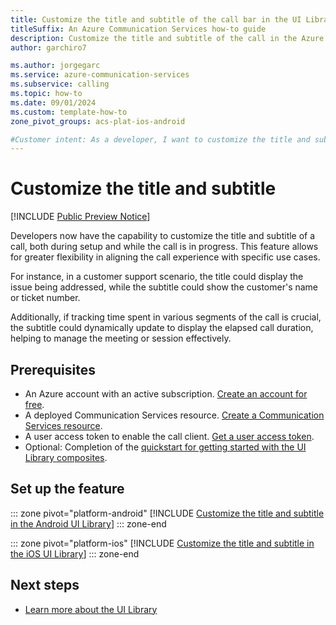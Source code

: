 ```yaml
---
title: Customize the title and subtitle of the call bar in the UI Library
titleSuffix: An Azure Communication Services how-to guide
description: Customize the title and subtitle of the call in the Azure Communication Services UI Library.
author: garchiro7

ms.author: jorgegarc
ms.service: azure-communication-services
ms.subservice: calling
ms.topic: how-to 
ms.date: 09/01/2024
ms.custom: template-how-to
zone_pivot_groups: acs-plat-ios-android

#Customer intent: As a developer, I want to customize the title and subtitle of the call in the UI Library
---
```


# Customize the title and subtitle 

[!INCLUDE [Public Preview Notice](../../includes/public-preview-include.md)]

Developers now have the capability to customize the title and subtitle of a call, both during setup and while the call is in progress. This feature allows for greater flexibility in aligning the call experience with specific use cases.

For instance, in a customer support scenario, the title could display the issue being addressed, while the subtitle could show the customer's name or ticket number.

Additionally, if tracking time spent in various segments of the call is crucial, the subtitle could dynamically update to display the elapsed call duration, helping to manage the meeting or session effectively.

## Prerequisites

- An Azure account with an active subscription. [Create an account for free](https://azure.microsoft.com/free/?WT.mc_id=A261C142F).
- A deployed Communication Services resource. [Create a Communication Services resource](../../quickstarts/create-communication-resource.md).
- A user access token to enable the call client. [Get a user access token](../../quickstarts/access-tokens.md).
- Optional: Completion of the [quickstart for getting started with the UI Library composites](../../quickstarts/ui-library/get-started-composites.md).

## Set up the feature

::: zone pivot="platform-android"
[!INCLUDE [Customize the title and subtitle in the Android UI Library](./includes/setup-title-subtitle/android.md)]
::: zone-end

::: zone pivot="platform-ios"
[!INCLUDE [Customize the title and subtitle in the iOS UI Library](./includes/setup-title-subtitle/ios.md)]
::: zone-end

## Next steps

- [Learn more about the UI Library](../../concepts/ui-library/ui-library-overview.md)

